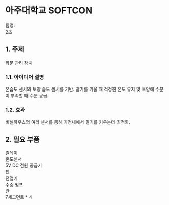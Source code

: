 # 아주대학교 SOFTCON
팀명:  
2조  

## 1. 주제
화분 관리 장치

### 1.1. 아이디어 설명
온습도 센서와 토양 습도 센서를 기반. 딸기를 키울 때 적정한 온도 유지 및 토양에 수분이 부족할 때 수분 공급.

### 1.2. 효과
비닐하우스와 여러 센서를 통해 가정내에서 딸기를 키우는데 최적화.

## 2. 필요 부품
릴레이  
온도센서  
5V DC 전원 공급기  
팬  
전열기  
수중 펌프  
관  
7세그먼트 * 4